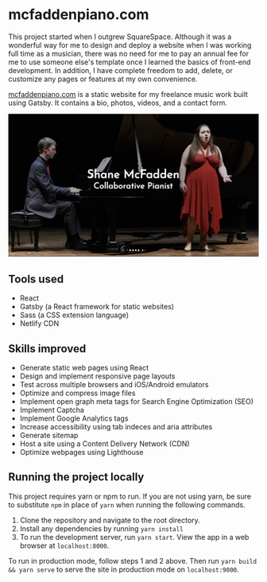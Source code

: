 # mcfaddenpiano.com

This project started when I outgrew SquareSpace. Although it was a wonderful way for me to design and deploy a website when I was working full time as a musician, there was no need for me to pay an annual fee for me to use someone else's template once I learned the basics of front-end development. In addition, I have complete freedom to add, delete, or customize any pages or features at my own convenience.

[mcfaddenpiano.com](https://mcfaddenpiano.com) is a static website for my freelance music work built using Gatsby. It contains a bio, photos, videos, and a contact form.

[![mcfaddenpiano.com screenshot](screenshot.jpg)](https://mcfaddenpiano.com)

## Tools used

- React
- Gatsby (a React framework for static websites)
- Sass (a CSS extension language)
- Netlify CDN

## Skills improved

- Generate static web pages using React
- Design and implement responsive page layouts
- Test across multiple browsers and iOS/Android emulators
- Optimize and compress image files
- Implement open graph meta tags for Search Engine Optimization (SEO)
- Implement Captcha
- Implement Google Analytics tags
- Increase accessibility using tab indeces and aria attributes
- Generate sitemap
- Host a site using a Content Delivery Network (CDN)
- Optimize webpages using Lighthouse

## Running the project locally

This project requires yarn or npm to run. If you are not using yarn, be sure to substitute `npm` in place of `yarn` when running the following commands.

1. Clone the repository and navigate to the root directory.
2. Install any dependencies by running `yarn install`
3. To run the development server, run `yarn start`. View the app in a web browser at `localhost:8000`.

To run in production mode, follow steps 1 and 2 above. Then run `yarn build && yarn serve` to serve the site in production mode on `localhost:9000`.
